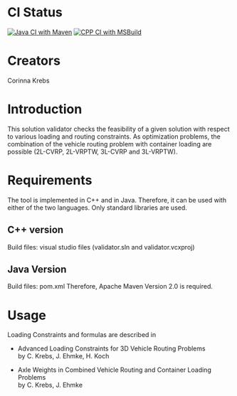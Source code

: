 # CI Status
[![Java CI with Maven](https://github.com/CorinnaKrebs/SolutionValidator/actions/workflows/maven.yml/badge.svg)](https://github.com/CorinnaKrebs/SolutionValidator/actions/workflows/maven.yml)
[![CPP CI with MSBuild](https://github.com/CorinnaKrebs/SolutionValidator/actions/workflows/msbuild.yml/badge.svg)](https://github.com/CorinnaKrebs/SolutionValidator/actions/workflows/msbuild.yml)

# Creators
Corinna Krebs

# Introduction
This solution validator checks the feasibility of a given solution with respect to various loading and routing constraints.
As optimization problems, the combination of the vehicle routing problem with container loading are possible (2L-CVRP, 2L-VRPTW, 3L-CVRP and 3L-VRPTW).

# Requirements
The tool is implemented in C++ and in Java. Therefore, it can be used with either of the two languages.
Only standard libraries are used.

## C++ version
Build files: visual studio files (validator.sln and validator.vcxproj)

## Java Version
Build files: pom.xml
Therefore, Apache Maven Version 2.0 is required.

# Usage
Loading Constraints and formulas are described in

* Advanced Loading Constraints for 3D Vehicle Routing Problems <br>
by C. Krebs, J. Ehmke, H. Koch

* Axle Weights in Combined Vehicle Routing and Container Loading Problems <br>
by C. Krebs, J. Ehmke




